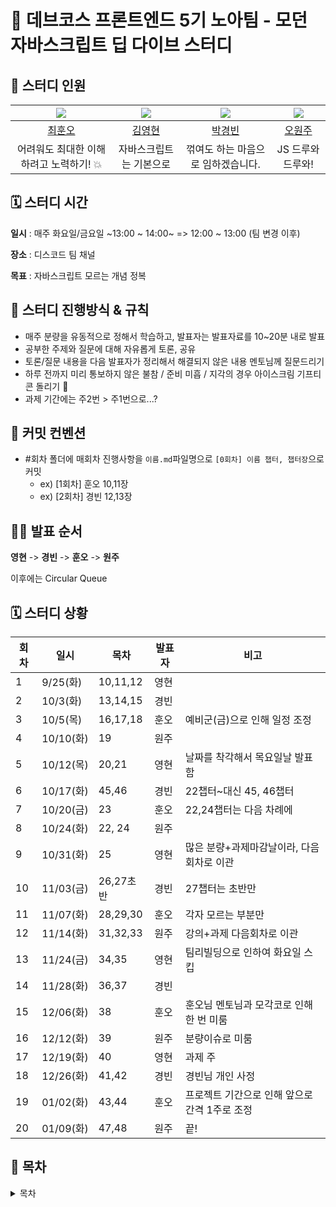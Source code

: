 # 🐋 데브코스 프론트엔드 5기 노아팀 - 모던 자바스크립트 딥 다이브 스터디

## 💙 스터디 인원

| ![](https://github.com/Whoknow77.png?size=100) | ![](https://github.com/loevray.png?size=100) | ![](https://github.com/pkb9239.png?size=100) | ![](https://github.com/OhWonJu.png?size=100) |
| :--------------------------------------------: | :------------------------------------------: | :------------------------------------------: | :------------------------------------------: |
|     [최훈오](https://github.com/Whoknow77)     |     [김영현](https://github.com/loevray)     |     [박경빈](https://github.com/pkb9239)     |     [오원주](https://github.com/OhWonJu)     |
|    어려워도 최대한 이해하려고 노력하기! 💥     |           자바스크립트는 기본으로            |      꺾여도 하는 마음으로 임하겠습니다.      |              JS 드루와 드루와!               |

## 🗓️ 스터디 시간

**일시** : 매주 화요일/금요일 ~13:00 ~ 14:00~ => 12:00 ~ 13:00 (팀 변경 이후)

**장소** : 디스코드 팀 채널

**목표** : 자바스크립트 모르는 개념 정복

## 🔨 스터디 진행방식 & 규칙

- 매주 분량을 유동적으로 정해서 학습하고, 발표자는 발표자료를 10~20분 내로 발표
- 공부한 주제와 질문에 대해 자유롭게 토론, 공유
- 토론/질문 내용을 다음 발표자가 정리해서 해결되지 않은 내용 멘토님께 질문드리기
- 하루 전까지 미리 통보하지 않은 불참 / 준비 미흡 / 지각의 경우 아이스크림 기프티콘 돌리기 🍦
- 과제 기간에는 주2번 > 주1번으로...?

## 📄 커밋 컨벤션

- #회차 폴더에 매회차 진행사항을 `이름.md`파일명으로 `[0회차] 이름 챕터, 챕터장`으로 커밋
  - ex) [1회차] 훈오 10,11장
  - ex) [2회차] 경빈 12,13장

## 🏃‍♀ 발표 순서

**영현** -> **경빈** -> **훈오** -> **원주**

이후에는 Circular Queue

## 🗓 스터디 상황

| 회차 | 일시      | 목차      | 발표자 | 비고                                          |
| ---- | --------- | --------- | ------ | --------------------------------------------- |
| 1    | 9/25(화)  | 10,11,12  | 영현   |                                               |
| 2    | 10/3(화)  | 13,14,15  | 경빈   |                                               |
| 3    | 10/5(목)  | 16,17,18  | 훈오   | 예비군(금)으로 인해 일정 조정                 |
| 4    | 10/10(화) | 19        | 원주   |                                               |
| 5    | 10/12(목) | 20,21     | 영현   | 날짜를 착각해서 목요일날 발표함               |
| 6    | 10/17(화) | 45,46     | 경빈   | 22챕터~대신 45, 46챕터                        |
| 7    | 10/20(금) | 23        | 훈오   | 22,24챕터는 다음 차례에                       |
| 8    | 10/24(화) | 22, 24    | 원주   |                                               |
| 9    | 10/31(화) | 25        | 영현   | 많은 분량+과제마감날이라, 다음회차로 이관     |
| 10   | 11/03(금) | 26,27초반 | 경빈   | 27챕터는 초반만                               |
| 11   | 11/07(화) | 28,29,30  | 훈오   | 각자 모르는 부분만                            |
| 12   | 11/14(화) | 31,32,33  | 원주   | 강의+과제 다음회차로 이관                     |
| 13   | 11/24(금) | 34,35     | 영현   | 팀리빌딩으로 인하여 화요일 스킵               |
| 14   | 11/28(화) | 36,37     | 경빈   |                                               |
| 15   | 12/06(화) | 38        | 훈오   | 훈오님 멘토님과 모각코로 인해 한 번 미룸      |
| 16   | 12/12(화) | 39        | 원주   | 분량이슈로 미룸                               |
| 17   | 12/19(화) | 40        | 영현   | 과제 주                                       |
| 18   | 12/26(화) | 41,42     | 경빈   | 경빈님 개인 사정                              |
| 19   | 01/02(화) | 43,44     | 훈오   | 프로젝트 기간으로 인해 앞으로 간격 1주로 조정 |
| 20   | 01/09(화) | 47,48     | 원주   | 끝!                                           |

## 📍 목차

<details>
<summary>목차</summary>
<div>

📌 01장 프로그래밍

📌 02장 자바스크립트란?

📌 03장 자바스크립트 개발 환경과 실행 방법

📌 04장 변수

📌 05장 표현식과 문

📌 06장 데이터 타입

📌 07장 연산자

📌 08장 제어문

📌 09장 타입 변환과 단축 평가

📌 10장 객체 리터럴

📌 11장 원시 값과 객체의 비교

📌 12장 함수

📌 13장 스코프

📌 14장 전역 변수의 문제점

📌 15장 let, const 키워드와 블록 레벨 스코프

📌 16장 프로퍼티 어트리뷰트

📌 17장 생성자 함수에 의한 객체 생성

📌 18장 함수와 일급 객체

📌 19장 프로토타입

📌 20장 strict mode

📌 21장 빌트인 객체

📌 22장 this

📌 23장 실행 컨텍스트

📌 24장 클로저

📌 25장 클래스

📌 26장 ES6 함수의 추가 기능

📌 27장 배열

📌 28장 Number

📌 29장 Math

📌 30장 Date

📌 31장 RegExp

📌 32장 String

📌 33장 7번째 데이터 타입 Symbol

📌 34장 이터러블

📌 35장 스프레드 문법

📌 36장 디스트럭처링 할당

📌 37장 Set과 Map

📌 38장 브라우저의 렌더링 과정

📌 39장 DOM

📌 40장 이벤트

📌 41장 타이머

📌 42장 비동기 프로그래밍

📌 43장 Ajax

📌 44장 REST API

📌 45장 프로미스

📌 46장 제너레이터와 async/await

📌 47장 에러 처리

📌 48장 모듈

📌 49장 Babel과 Webpack을 이용한 ES6+/ES.NEXT 개발 환경 구축

<div>
</details>
